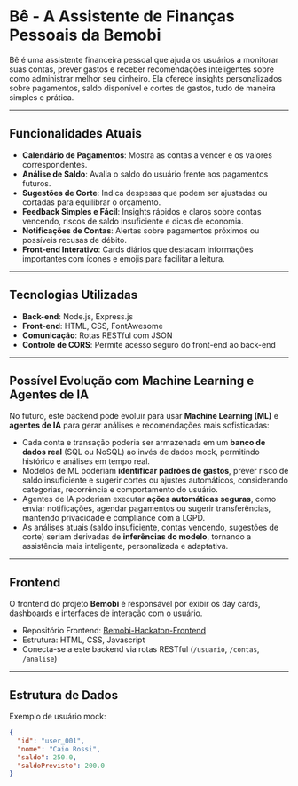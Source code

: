 # Bê - A Assistente de Finanças Pessoais da Bemobi

Bê é uma assistente financeira pessoal que ajuda os usuários a monitorar suas contas, prever gastos e receber recomendações inteligentes sobre como administrar melhor seu dinheiro. Ela oferece insights personalizados sobre pagamentos, saldo disponível e cortes de gastos, tudo de maneira simples e prática.

---

## Funcionalidades Atuais

- **Calendário de Pagamentos**: Mostra as contas a vencer e os valores correspondentes.
- **Análise de Saldo**: Avalia o saldo do usuário frente aos pagamentos futuros.
- **Sugestões de Corte**: Indica despesas que podem ser ajustadas ou cortadas para equilibrar o orçamento.
- **Feedback Simples e Fácil**: Insights rápidos e claros sobre contas vencendo, riscos de saldo insuficiente e dicas de economia.
- **Notificações de Contas**: Alertas sobre pagamentos próximos ou possíveis recusas de débito.
- **Front-end Interativo**: Cards diários que destacam informações importantes com ícones e emojis para facilitar a leitura.

---

## Tecnologias Utilizadas

- **Back-end**: Node.js, Express.js
- **Front-end**: HTML, CSS, FontAwesome
- **Comunicação**: Rotas RESTful com JSON
- **Controle de CORS**: Permite acesso seguro do front-end ao back-end

---

## Possível Evolução com Machine Learning e Agentes de IA

No futuro, este backend pode evoluir para usar **Machine Learning (ML)** e **agentes de IA** para gerar análises e recomendações mais sofisticadas:

- Cada conta e transação poderia ser armazenada em um **banco de dados real** (SQL ou NoSQL) ao invés de dados mock, permitindo histórico e análises em tempo real.
- Modelos de ML poderiam **identificar padrões de gastos**, prever risco de saldo insuficiente e sugerir cortes ou ajustes automáticos, considerando categorias, recorrência e comportamento do usuário.
- Agentes de IA poderiam executar **ações automáticas seguras**, como enviar notificações, agendar pagamentos ou sugerir transferências, mantendo privacidade e compliance com a LGPD.
- As análises atuais (saldo insuficiente, contas vencendo, sugestões de corte) seriam derivadas de **inferências do modelo**, tornando a assistência mais inteligente, personalizada e adaptativa.

---

## Frontend

O frontend do projeto **Bemobi** é responsável por exibir os day cards, dashboards e interfaces de interação com o usuário.

- Repositório Frontend: [Bemobi-Hackaton-Frontend](https://github.com/Caiorossi00/Bemobi-Hackaton-frontend)  
- Estrutura: HTML, CSS, Javascript  
- Conecta-se a este backend via rotas RESTful (`/usuario`, `/contas`, `/analise`)

---

## Estrutura de Dados

Exemplo de usuário mock:

```json
{
  "id": "user_001",
  "nome": "Caio Rossi",
  "saldo": 250.0,
  "saldoPrevisto": 200.0
}
